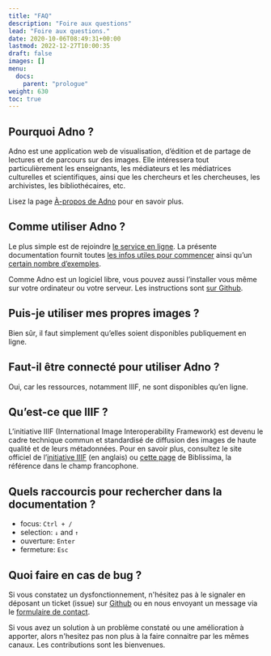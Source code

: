 ```yaml
---
title: "FAQ"
description: "Foire aux questions"
lead: "Foire aux questions."
date: 2020-10-06T08:49:31+00:00
lastmod: 2022-12-27T10:00:35   
draft: false
images: []
menu:
  docs:
    parent: "prologue"
weight: 630
toc: true
---
```


## Pourquoi Adno ?

Adno est une application web de visualisation, d’édition et de partage de lectures et de parcours sur des images. Elle intéressera tout particulièrement les enseignants, les médiateurs et les médiatrices culturelles et scientifiques, ainsi que les chercheurs et les chercheuses, les archivistes, les bibliothécaires, etc.

Lisez la page [À-propos de Adno](/about) pour en savoir plus. 

## Comme utiliser Adno ?

Le plus simple est de rejoindre [le service en ligne](https://w.adno.app). La présente documentation fournit toutes [les infos utiles pour commencer](/fr/docs/prologue/quick-start/) ainsi qu’un [certain nombre d’exemples](/fr/example).

Comme Adno est un logiciel libre, vous pouvez aussi l’installer vous même sur votre ordinateur ou votre serveur. Les instructions sont [sur Github](https://github.com/adnodev/adno).

## Puis-je utiliser mes propres images ?

Bien sûr, il faut simplement qu’elles soient disponibles publiquement en ligne. 

## Faut-il être connecté pour utiliser Adno ?

Oui, car les ressources, notamment IIIF, ne sont disponibles qu’en ligne.

## Qu’est-ce que IIIF ?

L’initiative IIIF (International Image Interoperability Framework) est devenu le cadre technique commun et standardisé de diffusion des images de haute qualité et de leurs métadonnées. Pour en savoir plus, consultez le site officiel de l’[initiative IIIF](https://iiif.io/) (en anglais)  ou [cette page](https://doc.biblissima.fr/iiif/introduction-iiif/) de Biblissima, la référence dans le champ francophone.

## Quels raccourcis pour rechercher dans la documentation ?

- focus: `Ctrl + /`
- selection: `↓` and `↑`
- ouverture: `Enter`
- fermeture: `Esc`

##  Quoi faire en cas de bug ?

Si vous constatez un dysfonctionnement, n'hésitez pas à le signaler en déposant un ticket (issue) sur [Github](https://github.com/adnodev/adno) ou en nous envoyant un message via le [formulaire de contact](/contact).

Si vous avez un solution à un problème constaté ou une amélioration à apporter, alors n'hesitez pas non plus à la faire connaitre par les mêmes canaux. Les contributions sont les bienvenues.
